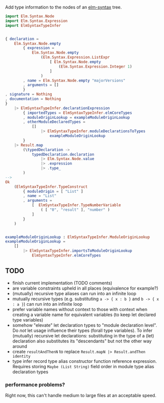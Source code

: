 Add type information to the nodes
of an [elm-syntax](https://dark.elm.dmy.fr/packages/stil4m/elm-syntax/latest/) tree.

```elm
import Elm.Syntax.Node
import Elm.Syntax.Expression
import ElmSyntaxTypeInfer


{ declaration =
    Elm.Syntax.Node.empty
        { expression =
            Elm.Syntax.Node.empty
                (Elm.Syntax.Expression.ListExpr
                    [ Elm.Syntax.Node.empty
                        (Elm.Syntax.Expression.Integer 1)
                    ]
                )
        , name = Elm.Syntax.Node.empty "majorVersions"
        , arguments = []
        }
, signature = Nothing
, documentation = Nothing
}
    |> ElmSyntaxTypeInfer.declarationExpression
        { importedTypes = ElmSyntaxTypeInfer.elmCoreTypes
        , moduleOriginLookup = exampleModuleOriginLookup
        , otherModuleDeclaredTypes =
            []
                |> ElmSyntaxTypeInfer.moduleDeclarationsToTypes
                    exampleModuleOriginLookup
        }
    |> Result.map
        (\typedDeclaration ->
            typedDeclaration.declaration
                |> Elm.Syntax.Node.value
                |> .expression
                |> .type_
        )
-->
Ok
    (ElmSyntaxTypeInfer.TypeConstruct
        { moduleOrigin = [ "List" ]
        , name = "List"
        , arguments =
            [  ElmSyntaxTypeInfer.TypeNumberVariable
                ( [ "0", "result" ], "number" )
            ]
        }
    )


exampleModuleOriginLookup : ElmSyntaxTypeInfer.ModuleOriginLookup
exampleModuleOriginLookup =
    []
        |> ElmSyntaxTypeInfer.importsToModuleOriginLookup
            ElmSyntaxTypeInfer.elmCoreTypes
```

## TODO

-   finish current implementation (TODO comments)
-   are variable constraints upheld in all places (equivalence for example?)
-   (mutually) recursive type aliases can run into an infinite loop
-   mutually recursive types (e.g. substituting `a -> { x : b }` and `b -> { x : a }`) can run into an infinite loop
-   prefer variable names without context to those with context when creating a variable name for equivalent variables
    (to keep let declared type variables)
-   somehow "elevate" let declaration types to "module declaration level".
    Do _not_ let usage influence their types
    (forall type variables).
    To infer (mutually) recursive let declarations:
    substituting in the type of a (let) declaration also substitutes its "descendants"
    but not the other way around
-   create `resultAndThenN` to replace `Result.mapN |> Result.andThen identity`
-   type infer record type alias constructor function reference expression.
    Requires storing `Maybe (List String)` field order in module type alias declaration types

### performance problems?

Right now, this can't handle medium to large files at an acceptable speed.

